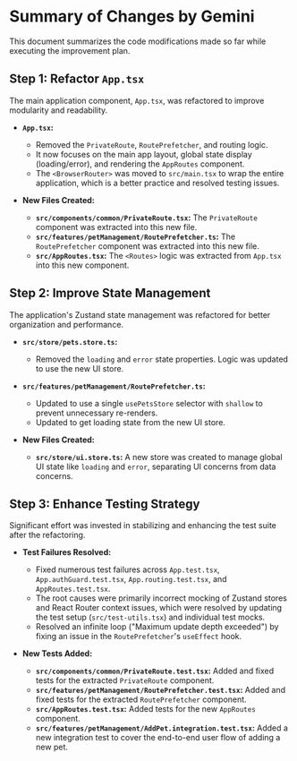 # Summary of Changes by Gemini

This document summarizes the code modifications made so far while executing the improvement plan.

## Step 1: Refactor `App.tsx`

The main application component, `App.tsx`, was refactored to improve modularity and readability.

- **`App.tsx`:**
  - Removed the `PrivateRoute`, `RoutePrefetcher`, and routing logic.
  - It now focuses on the main app layout, global state display (loading/error), and rendering the `AppRoutes`
    component.
  - The `<BrowserRouter>` was moved to `src/main.tsx` to wrap the entire application, which is a better practice and
    resolved testing issues.

- **New Files Created:**
  - **`src/components/common/PrivateRoute.tsx`:** The `PrivateRoute` component was extracted into this new file.
  - **`src/features/petManagement/RoutePrefetcher.ts`:** The `RoutePrefetcher` component was extracted into this new
    file.
  - **`src/AppRoutes.tsx`:** The `<Routes>` logic was extracted from `App.tsx` into this new component.

## Step 2: Improve State Management

The application's Zustand state management was refactored for better organization and performance.

- **`src/store/pets.store.ts`:**
  - Removed the `loading` and `error` state properties. Logic was updated to use the new UI store.

- **`src/features/petManagement/RoutePrefetcher.ts`:**
  - Updated to use a single `usePetsStore` selector with `shallow` to prevent unnecessary re-renders.
  - Updated to get loading state from the new UI store.

- **New Files Created:**
  - **`src/store/ui.store.ts`:** A new store was created to manage global UI state like `loading` and `error`,
    separating UI concerns from data concerns.

## Step 3: Enhance Testing Strategy

Significant effort was invested in stabilizing and enhancing the test suite after the refactoring.

- **Test Failures Resolved:**
  - Fixed numerous test failures across `App.test.tsx`, `App.authGuard.test.tsx`, `App.routing.test.tsx`, and
    `AppRoutes.test.tsx`.
  - The root causes were primarily incorrect mocking of Zustand stores and React Router context issues, which were
    resolved by updating the test setup (`src/test-utils.tsx`) and individual test mocks.
  - Resolved an infinite loop ("Maximum update depth exceeded") by fixing an issue in the `RoutePrefetcher`'s
    `useEffect` hook.

- **New Tests Added:**
  - **`src/components/common/PrivateRoute.test.tsx`:** Added and fixed tests for the extracted `PrivateRoute` component.
  - **`src/features/petManagement/RoutePrefetcher.test.tsx`:** Added and fixed tests for the extracted `RoutePrefetcher`
    component.
  - **`src/AppRoutes.test.tsx`:** Added tests for the new `AppRoutes` component.
  - **`src/features/petManagement/AddPet.integration.test.tsx`:** Added a new integration test to cover the end-to-end
    user flow of adding a new pet.
